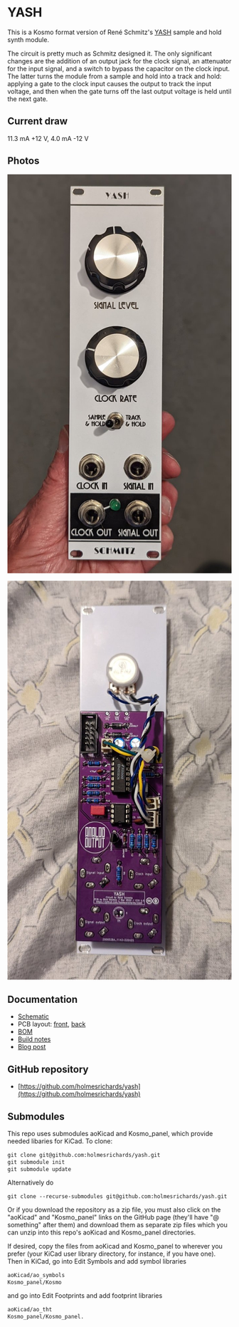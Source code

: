 # YASH

This is a Kosmo format version of René Schmitz's [YASH](https://www.schmitzbits.de/sah.html) sample and hold synth module.

The circuit is pretty much as Schmitz designed it. The only significant changes are the addition of an output jack for the clock signal, an attenuator for the input signal, and a switch to bypass the capacitor on the clock input. The latter turns the module from a sample and hold into a track and hold: applying a gate to the clock input causes the output to track the input voltage, and then when the gate turns off the last output voltage is held until the next gate.

## Current draw
11.3 mA +12 V, 4.0 mA -12 V


## Photos

![](Images/front.jpg)

![](Images/back.jpg)

## Documentation

* [Schematic](Docs/yash.pdf)
* PCB layout: [front](Docs/yash_layout_front.pdf), [back](Docs/yash_layout_back.pdf)
* [BOM](Docs/yash_bom.md)
* [Build notes](Docs/build.md)
* [Blog post](https://analogoutputblog.wordpress.com/2022/05/06/yet-another-sample-and-hold/)

## GitHub repository

* [https://github.com/holmesrichards/yash](https://github.com/holmesrichards/yash)

## Submodules

This repo uses submodules aoKicad and Kosmo_panel, which provide needed libaries for KiCad. To clone:

```
git clone git@github.com:holmesrichards/yash.git
git submodule init
git submodule update
```


Alternatively do

```
git clone --recurse-submodules git@github.com:holmesrichards/yash.git
```

Or if you download the repository as a zip file, you must also click on the "aoKicad" and "Kosmo\_panel" links on the GitHub page (they'll have "@ something" after them) and download them as separate zip files which you can unzip into this repo's aoKicad and Kosmo\_panel directories.

If desired, copy the files from aoKicad and Kosmo\_panel to wherever you prefer (your KiCad user library directory, for instance, if you have one). Then in KiCad, go into Edit Symbols and add symbol libraries 

```
aoKicad/ao_symbols
Kosmo_panel/Kosmo
```
and go into Edit Footprints and add footprint libraries 
```
aoKicad/ao_tht
Kosmo_panel/Kosmo_panel.
```
